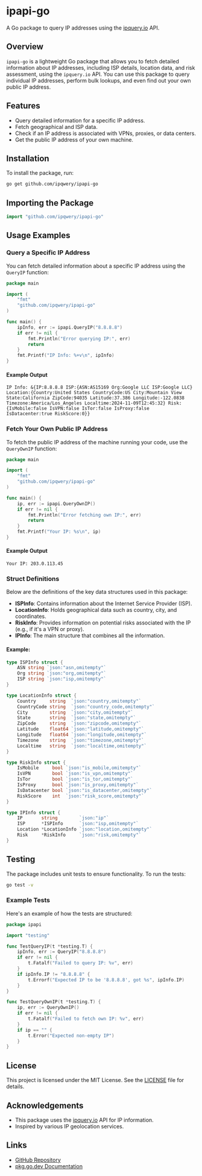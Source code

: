 # ipapi-go

A Go package to query IP addresses using the [ipquery.io](https://ipquery.io) API.

## Overview

`ipapi-go` is a lightweight Go package that allows you to fetch detailed information about IP addresses, including ISP details, location data, and risk assessment, using the `ipquery.io` API. You can use this package to query individual IP addresses, perform bulk lookups, and even find out your own public IP address.

## Features

- Query detailed information for a specific IP address.
- Fetch geographical and ISP data.
- Check if an IP address is associated with VPNs, proxies, or data centers.
- Get the public IP address of your own machine.

## Installation

To install the package, run:

```bash
go get github.com/ipqwery/ipapi-go
```

## Importing the Package

```go
import "github.com/ipqwery/ipapi-go"
```

## Usage Examples

### Query a Specific IP Address

You can fetch detailed information about a specific IP address using the `QueryIP` function:

```go
package main

import (
    "fmt"
    "github.com/ipqwery/ipapi-go"
)

func main() {
    ipInfo, err := ipapi.QueryIP("8.8.8.8")
    if err != nil {
        fmt.Println("Error querying IP:", err)
        return
    }
    fmt.Printf("IP Info: %+v\n", ipInfo)
}
```

#### Example Output
```
IP Info: &{IP:8.8.8.8 ISP:{ASN:AS15169 Org:Google LLC ISP:Google LLC} Location:{Country:United States CountryCode:US City:Mountain View State:California ZipCode:94035 Latitude:37.386 Longitude:-122.0838 Timezone:America/Los_Angeles Localtime:2024-11-09T12:45:32} Risk:{IsMobile:false IsVPN:false IsTor:false IsProxy:false IsDatacenter:true RiskScore:0}}
```

### Fetch Your Own Public IP Address

To fetch the public IP address of the machine running your code, use the `QueryOwnIP` function:

```go
package main

import (
    "fmt"
    "github.com/ipqwery/ipapi-go"
)

func main() {
    ip, err := ipapi.QueryOwnIP()
    if err != nil {
        fmt.Println("Error fetching own IP:", err)
        return
    }
    fmt.Printf("Your IP: %s\n", ip)
}
```

#### Example Output
```
Your IP: 203.0.113.45
```

### Struct Definitions

Below are the definitions of the key data structures used in this package:

- **ISPInfo**: Contains information about the Internet Service Provider (ISP).
- **LocationInfo**: Holds geographical data such as country, city, and coordinates.
- **RiskInfo**: Provides information on potential risks associated with the IP (e.g., if it's a VPN or proxy).
- **IPInfo**: The main structure that combines all the information.

#### Example:
```go
type ISPInfo struct {
    ASN string `json:"asn,omitempty"`
    Org string `json:"org,omitempty"`
    ISP string `json:"isp,omitempty"`
}

type LocationInfo struct {
    Country     string  `json:"country,omitempty"`
    CountryCode string  `json:"country_code,omitempty"`
    City        string  `json:"city,omitempty"`
    State       string  `json:"state,omitempty"`
    ZipCode     string  `json:"zipcode,omitempty"`
    Latitude    float64 `json:"latitude,omitempty"`
    Longitude   float64 `json:"longitude,omitempty"`
    Timezone    string  `json:"timezone,omitempty"`
    Localtime   string  `json:"localtime,omitempty"`
}

type RiskInfo struct {
    IsMobile     bool `json:"is_mobile,omitempty"`
    IsVPN        bool `json:"is_vpn,omitempty"`
    IsTor        bool `json:"is_tor,omitempty"`
    IsProxy      bool `json:"is_proxy,omitempty"`
    IsDatacenter bool `json:"is_datacenter,omitempty"`
    RiskScore    int  `json:"risk_score,omitempty"`
}

type IPInfo struct {
    IP       string        `json:"ip"`
    ISP      *ISPInfo      `json:"isp,omitempty"`
    Location *LocationInfo `json:"location,omitempty"`
    Risk     *RiskInfo     `json:"risk,omitempty"`
}
```

## Testing

The package includes unit tests to ensure functionality. To run the tests:

```bash
go test -v
```

### Example Tests

Here's an example of how the tests are structured:

```go
package ipapi

import "testing"

func TestQueryIP(t *testing.T) {
    ipInfo, err := QueryIP("8.8.8.8")
    if err != nil {
        t.Fatalf("Failed to query IP: %v", err)
    }
    if ipInfo.IP != "8.8.8.8" {
        t.Errorf("Expected IP to be '8.8.8.8', got %s", ipInfo.IP)
    }
}

func TestQueryOwnIP(t *testing.T) {
    ip, err := QueryOwnIP()
    if err != nil {
        t.Fatalf("Failed to fetch own IP: %v", err)
    }
    if ip == "" {
        t.Error("Expected non-empty IP")
    }
}
```

## License

This project is licensed under the MIT License. See the [LICENSE](LICENSE) file for details.

## Acknowledgements

- This package uses the [ipquery.io](https://ipquery.io) API for IP information.
- Inspired by various IP geolocation services.

## Links

- [GitHub Repository](https://github.com/ipqwery/ipapi-go)
- [pkg.go.dev Documentation](https://pkg.go.dev/github.com/ipqwery/ipapi-go)
